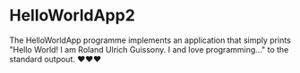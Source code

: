 # HelloWorldApp2
The HelloWorldApp programme implements an application that simply prints "Hello World! I am Roland Ulrich Guissony. I and love programming..." to the standard outpout. ♥♥♥
